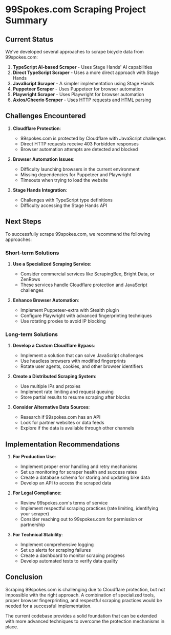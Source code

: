 # 99Spokes.com Scraping Project Summary

## Current Status

We've developed several approaches to scrape bicycle data from 99spokes.com:

1. **TypeScript AI-based Scraper** - Uses Stage Hands' AI capabilities
2. **Direct TypeScript Scraper** - Uses a more direct approach with Stage Hands
3. **JavaScript Scraper** - A simpler implementation using Stage Hands
4. **Puppeteer Scraper** - Uses Puppeteer for browser automation
5. **Playwright Scraper** - Uses Playwright for browser automation
6. **Axios/Cheerio Scraper** - Uses HTTP requests and HTML parsing

## Challenges Encountered

1. **Cloudflare Protection**:
   - 99spokes.com is protected by Cloudflare with JavaScript challenges
   - Direct HTTP requests receive 403 Forbidden responses
   - Browser automation attempts are detected and blocked

2. **Browser Automation Issues**:
   - Difficulty launching browsers in the current environment
   - Missing dependencies for Puppeteer and Playwright
   - Timeouts when trying to load the website

3. **Stage Hands Integration**:
   - Challenges with TypeScript type definitions
   - Difficulty accessing the Stage Hands API

## Next Steps

To successfully scrape 99spokes.com, we recommend the following approaches:

### Short-term Solutions

1. **Use a Specialized Scraping Service**:
   - Consider commercial services like ScrapingBee, Bright Data, or ZenRows
   - These services handle Cloudflare protection and JavaScript challenges

2. **Enhance Browser Automation**:
   - Implement Puppeteer-extra with Stealth plugin
   - Configure Playwright with advanced fingerprinting techniques
   - Use rotating proxies to avoid IP blocking

### Long-term Solutions

1. **Develop a Custom Cloudflare Bypass**:
   - Implement a solution that can solve JavaScript challenges
   - Use headless browsers with modified fingerprints
   - Rotate user agents, cookies, and other browser identifiers

2. **Create a Distributed Scraping System**:
   - Use multiple IPs and proxies
   - Implement rate limiting and request queuing
   - Store partial results to resume scraping after blocks

3. **Consider Alternative Data Sources**:
   - Research if 99spokes.com has an API
   - Look for partner websites or data feeds
   - Explore if the data is available through other channels

## Implementation Recommendations

1. **For Production Use**:
   - Implement proper error handling and retry mechanisms
   - Set up monitoring for scraper health and success rates
   - Create a database schema for storing and updating bike data
   - Develop an API to access the scraped data

2. **For Legal Compliance**:
   - Review 99spokes.com's terms of service
   - Implement respectful scraping practices (rate limiting, identifying your scraper)
   - Consider reaching out to 99spokes.com for permission or partnership

3. **For Technical Stability**:
   - Implement comprehensive logging
   - Set up alerts for scraping failures
   - Create a dashboard to monitor scraping progress
   - Develop automated tests to verify data quality

## Conclusion

Scraping 99spokes.com is challenging due to Cloudflare protection, but not impossible with the right approach. A combination of specialized tools, proper browser fingerprinting, and respectful scraping practices would be needed for a successful implementation.

The current codebase provides a solid foundation that can be extended with more advanced techniques to overcome the protection mechanisms in place.